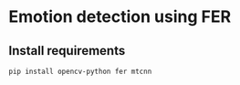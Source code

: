 # Emotion detection using FER

## Install requirements 

```
pip install opencv-python fer mtcnn
```
